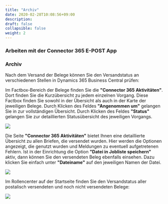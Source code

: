 ```yaml
---
title: "Archiv"
date: 2020-02-28T10:08:56+09:00
description: 
draft: false
collapsible: false
weight: 2
---
```

### Arbeiten mit der Connector 365 E-POST App

### Archiv

Nach dem Versand der Belege können Sie den Versandstatus an verschiedenen Stellen in Dynamics 365 Business Central prüfen:

Im Factbox-Bereich der Belege finden Sie die **"Connector 365 Aktivitäten"**. Dort finden Sie die Kurzübersicht zu jedem einzelnen Vorgang. Diese Factbox finden Sie sowohl in der Übersicht als auch in der Karte der jeweiligen Belege.
Durch Klicken des Feldes **"Angenommen um"** gelangen Sie in zur vollständigen Übersicht. Durch Klicken des Feldes **"Status"** gelangen Sie zur detaillierten Statusübersicht des jeweiligen Vorgangs.

![](images/apps/E-POST/de-de/app_activities_factbox.png)

Die Seite **"Connector 365 Aktivitäten"** bietet Ihnen eine detaillierte Übersicht zu allen Briefen, die versendet wurden. Hier werden die Optionen angezeigt, die genutzt wurden und Meldungen zu eventuell aufgetretenen Fehlern.
 Ist in der Einrichtung die Option **"Datei in Jobliste speichern"** aktiv, dann können Sie den versendeten Beleg ebenfalls einsehen. Dazu klicken Sie einfach unter **"Dateiname"** auf den jeweiligen Namen der Datei.

![](images/apps/E-POST/de-de/app_activities_full.png)

Im Rollencenter auf der Startseite finden Sie den Versandstatus aller postalisch versendeten und noch nicht versendeten Belege: 

![](images/apps/E-POST/de-de/app_role_center.png)
